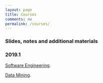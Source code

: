 ```yaml
---
layout: page      
title: Courses
comments: no   
permalink: /courses/   
---   
```


### Slides, notes and additional materials

### 2019.1

<html>
 <head>
      <meta name="description" content="Courses">
      <meta name="keywords" content="courses">
      <title> Professor Daricélio Soares Couses </title>
 </head>
 
 <body> 

<a href="https://github.com/daricelio/daricelio.github.io/tree/master/couses/SoftwareEngineering/">Software Engineering</a>. <p>
<a href="https://github.com/daricelio/daricelio.github.io/tree/master/couses/SoftwareEngineering">Data Mining</a>. <p>
 

